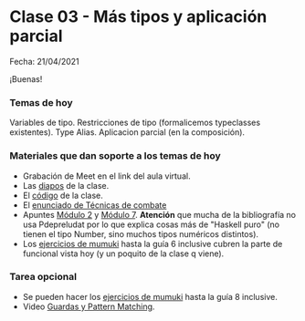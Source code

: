 # Clase 03 - Más tipos y aplicación parcial

Fecha: 21/04/2021

¡Buenas!

### Temas de hoy
Variables de tipo. Restricciones de tipo (formalicemos typeclasses existentes). Type Alias. Aplicacion parcial (en la composición).  

### Materiales que dan soporte a los temas de hoy

* Grabación de Meet en el link del aula virtual.
* Las [diapos](https://docs.google.com/presentation/d/1P_oLC9hDIPfwZ8mpEnxBrneTGWYwsODZCUt7_-MNbI8/edit?usp=sharing) de la clase.
* El [código](https://github.com/pdepjm/2021-f-clase3) de la clase.
* El [enunciado de Técnicas de combate](https://docs.google.com/document/d/1-lM5Yo3Kc2cici86Q9OI6eUEayhRN2DmqYnK14SuuIM/edit?usp=sharing)
* Apuntes [Módulo 2](https://docs.google.com/document/d/1n7TPE2qRpFSnj95lIZFD-q7Ko_DT9XZLH9_kEkNClrU/edit) y [Módulo 7](https://docs.google.com/document/d/1q2o2zCBU2LOfJs3nWG7-r6SaFHCIU5c0M4CJNmqOIO0/edit). **Atención** que mucha de la bibliografía no usa Pdepreludat por lo que explica cosas más de "Haskell puro" (no tienen el tipo Number, sino muchos tipos numéricos distintos).
* Los [ejercicios de mumuki](https://mumuki.io/pdep-utn/chapters/435-programacion-funcional) hasta la guía 6 inclusive cubren la parte de funcional vista hoy (y un poquito de la clase q viene). 

### Tarea opcional

* Se pueden hacer los [ejercicios de mumuki](https://mumuki.io/pdep-utn/chapters/435-programacion-funcional) hasta la guía 8 inclusive.
* Video  [Guardas y Pattern Matching](https://www.youtube.com/watch?v=TIo7c4hWZi0).   